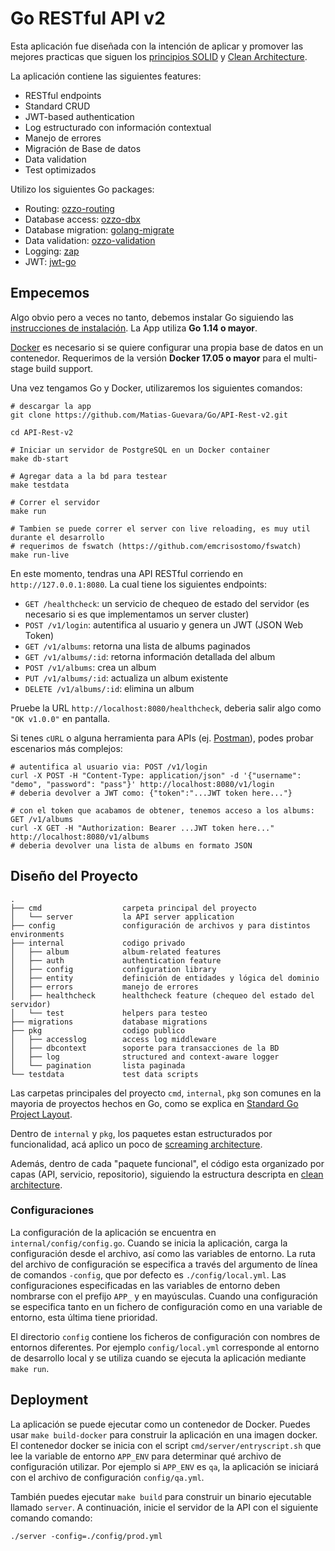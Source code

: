 # Go RESTful API v2

Esta aplicación fue diseñada con la intención de aplicar y promover las mejores practicas que siguen los [principios SOLID](https://en.wikipedia.org/wiki/SOLID) y [Clean Architecture](https://blog.cleancoder.com/uncle-bob/2012/08/13/the-clean-architecture.html).

La aplicación contiene las siguientes features:

* RESTful endpoints
* Standard CRUD
* JWT-based authentication
* Log estructurado con información contextual
* Manejo de errores
* Migración de Base de datos
* Data validation
* Test optimizados

Utilizo los siguientes Go packages:

* Routing: [ozzo-routing](https://github.com/go-ozzo/ozzo-routing)
* Database access: [ozzo-dbx](https://github.com/go-ozzo/ozzo-dbx)
* Database migration: [golang-migrate](https://github.com/golang-migrate/migrate)
* Data validation: [ozzo-validation](https://github.com/go-ozzo/ozzo-validation)
* Logging: [zap](https://github.com/uber-go/zap)
* JWT: [jwt-go](https://github.com/dgrijalva/jwt-go)

## Empecemos

Algo obvio pero a veces no tanto, debemos instalar Go siguiendo las [instrucciones de instalación](https://golang.org/doc/install). La App utiliza **Go 1.14 o mayor**.

[Docker](https://www.docker.com/get-started) es necesario si se quiere configurar una propia base de datos en un contenedor.
Requerimos de la versión **Docker 17.05 o mayor** para el multi-stage build support.

Una vez tengamos Go y Docker, utilizaremos los siguientes comandos:

```shell
# descargar la app
git clone https://github.com/Matias-Guevara/Go/API-Rest-v2.git

cd API-Rest-v2

# Iniciar un servidor de PostgreSQL en un Docker container
make db-start

# Agregar data a la bd para testear
make testdata

# Correr el servidor
make run

# Tambien se puede correr el server con live reloading, es muy util durante el desarrollo
# requerimos de fswatch (https://github.com/emcrisostomo/fswatch)
make run-live
```

En este momento, tendras una API RESTful corriendo en `http://127.0.0.1:8080`. La cual tiene los siguientes endpoints:

* `GET /healthcheck`: un servicio de chequeo de estado del servidor (es necesario si es que implementamos un server cluster)
* `POST /v1/login`: autentifica al usuario y genera un JWT (JSON Web Token)
* `GET /v1/albums`: retorna una lista de albums paginados
* `GET /v1/albums/:id`: retorna información detallada del album
* `POST /v1/albums`: crea un album
* `PUT /v1/albums/:id`: actualiza un album existente
* `DELETE /v1/albums/:id`: elimina un album

Pruebe la URL `http://localhost:8080/healthcheck`, deberia salir algo como `"OK v1.0.0"` en pantalla.

Si tenes `cURL` o alguna herramienta para APIs (ej. [Postman](https://www.getpostman.com/)), podes probar escenarios más complejos:

```shell
# autentifica al usuario via: POST /v1/login
curl -X POST -H "Content-Type: application/json" -d '{"username": "demo", "password": "pass"}' http://localhost:8080/v1/login
# deberia devolver a JWT como: {"token":"...JWT token here..."}

# con el token que acabamos de obtener, tenemos acceso a los albums: GET /v1/albums
curl -X GET -H "Authorization: Bearer ...JWT token here..." http://localhost:8080/v1/albums
# deberia devolver una lista de albums en formato JSON
```

## Diseño del Proyecto
 
```
.
├── cmd                  carpeta principal del proyecto
│   └── server           la API server application
├── config               configuración de archivos y para distintos environments
├── internal             codigo privado
│   ├── album            album-related features
│   ├── auth             authentication feature
│   ├── config           configuration library
│   ├── entity           definición de entidades y lógica del dominio
│   ├── errors           manejo de errores
│   ├── healthcheck      healthcheck feature (chequeo del estado del servidor)
│   └── test             helpers para testeo
├── migrations           database migrations
├── pkg                  codigo publico
│   ├── accesslog        access log middleware
│   ├── dbcontext        soporte para transacciones de la BD
│   ├── log              structured and context-aware logger
│   └── pagination       lista paginada
└── testdata             test data scripts
```

Las carpetas principales del proyecto `cmd`, `internal`, `pkg` son comunes en la mayoria de proyectos hechos en Go, como se explica en 
[Standard Go Project Layout](https://github.com/golang-standards/project-layout).

Dentro de `internal` y `pkg`, los paquetes estan estructurados por funcionalidad, acá aplico un poco de 
[screaming architecture](https://blog.cleancoder.com/uncle-bob/2011/09/30/Screaming-Architecture.html).

Además, dentro de cada "paquete funcional", el código esta organizado por capas (API, servicio, repositorio), siguiendo la estructura descripta en 
[clean architecture](https://blog.cleancoder.com/uncle-bob/2012/08/13/the-clean-architecture.html).

### Configuraciones

La configuración de la aplicación se encuentra en `internal/config/config.go`. Cuando se inicia la aplicación,
carga la configuración desde el archivo, así como las variables de entorno. La ruta del archivo de configuración 
se especifica a través del argumento de línea de comandos `-config`, que por defecto es `./config/local.yml`. Las configuraciones
especificadas en las variables de entorno deben nombrarse con el prefijo `APP_` y en mayúsculas. Cuando una configuración
se especifica tanto en un fichero de configuración como en una variable de entorno, esta última tiene prioridad. 

El directorio `config` contiene los ficheros de configuración con nombres de entornos diferentes. Por ejemplo
`config/local.yml` corresponde al entorno de desarrollo local y se utiliza cuando se ejecuta la aplicación 
mediante `make run`.

## Deployment

La aplicación se puede ejecutar como un contenedor de Docker. Puedes usar `make build-docker` para construir la aplicación 
en una imagen docker. El contenedor docker se inicia con el script `cmd/server/entryscript.sh` que lee 
la variable de entorno `APP_ENV` para determinar qué archivo de configuración utilizar. Por ejemplo
si `APP_ENV` es `qa`, la aplicación se iniciará con el archivo de configuración `config/qa.yml`.

También puedes ejecutar `make build` para construir un binario ejecutable llamado `server`. A continuación, inicie el servidor de la API con el siguiente comando
comando:

```shell
./server -config=./config/prod.yml
```

```
